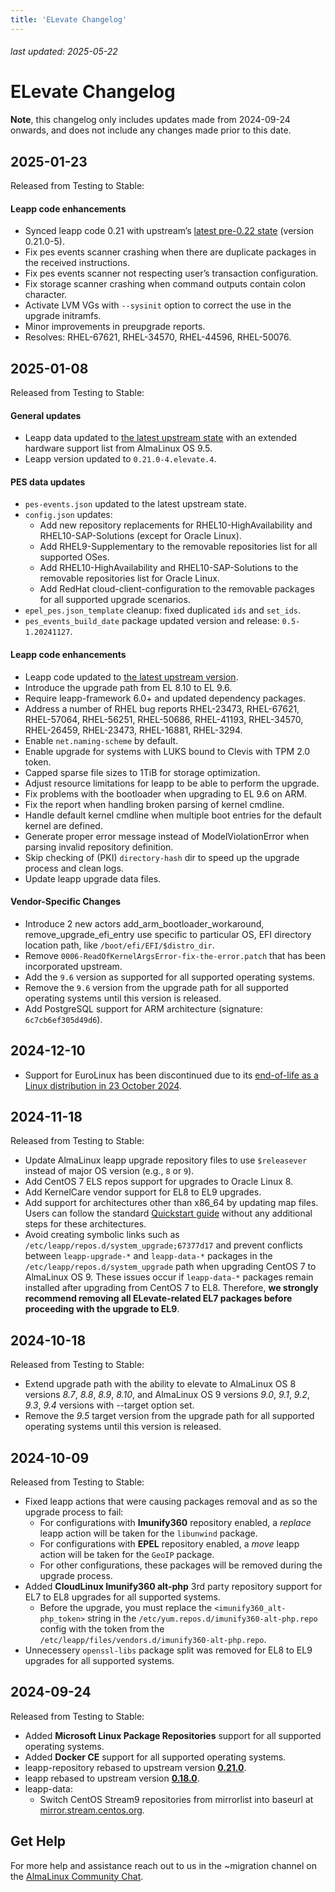 ```yaml
---
title: 'ELevate Changelog'
---
```


###### last updated: 2025-05-22

# ELevate Changelog

**Note**, this changelog only includes updates made from 2024-09-24 onwards, and does not include any changes made prior to this date.

## 2025-01-23
Released from Testing to Stable:

#### Leapp code enhancements
* Synced leapp code 0.21 with upstream’s [latest pre-0.22 state](https://github.com/oamg/leapp-repository/commit/518722058ca53e94c8efa8958ca8fd7cac40dca7) (version 0.21.0-5).
* Fix pes events scanner crashing when there are duplicate packages in the received instructions.
* Fix pes events scanner not respecting user’s transaction configuration.
* Fix storage scanner crashing when command outputs contain colon character.
* Activate LVM VGs with `--sysinit` option to correct the use in the upgrade initramfs.
* Minor improvements in preupgrade reports.
* Resolves: RHEL-67621, RHEL-34570, RHEL-44596, RHEL-50076.

## 2025-01-08
Released from Testing to Stable:

#### General updates

* Leapp data updated to [the latest upstream state](https://github.com/oamg/leapp-repository/commit/2dc7efa41ccf7206e0e33d687d7931846f3e4390) with an extended hardware support list from AlmaLinux OS 9.5.
* Leapp version updated to `0.21.0-4.elevate.4`.

#### PES data updates
* `pes-events.json` updated to the latest upstream state.
* `config.json` updates:
  * Add new repository replacements for RHEL10-HighAvailability and RHEL10-SAP-Solutions (except for Oracle Linux).
  * Add RHEL9-Supplementary to the removable repositories list for all supported OSes.
  * Add RHEL10-HighAvailability and RHEL10-SAP-Solutions to the removable repositories list for Oracle Linux.
  * Add RedHat cloud-client-configuration to the removable packages for all supported upgrade scenarios.
* `epel_pes.json_template` cleanup: fixed duplicated `ids` and `set_ids`.
* `pes_events_build_date` package updated version and release: `0.5-1.20241127`.

#### Leapp code enhancements
* Leapp code updated to [the latest upstream version](https://github.com/oamg/leapp-repository/commit/3c3421a0f155fe3bdfaee74c5345e86874684a09).
* Introduce the upgrade path from EL 8.10 to EL 9.6.
* Require leapp-framework 6.0+  and updated dependency packages.
* Address a number of RHEL bug reports RHEL-23473, RHEL-67621, RHEL-57064, RHEL-56251, RHEL-50686, RHEL-41193, RHEL-34570, RHEL-26459, RHEL-23473, RHEL-16881, RHEL-3294.
* Enable `net.naming-scheme` by default.
* Enable upgrade for systems with LUKS bound to Clevis with TPM 2.0 token.
* Capped sparse file sizes to 1TiB for storage optimization.
* Adjust resource limitations for leapp to be able to perform the upgrade.
* Fix problems with the bootloader when upgrading to EL 9.6 on ARM.
* Fix the report when handling broken parsing of kernel cmdline.
* Handle default kernel cmdline when multiple boot entries for the default kernel are defined.
* Generate proper error message instead of ModelViolationError when parsing invalid repository definition.
* Skip checking of (PKI) `directory-hash` dir to speed up the upgrade process and clean logs.
* Update leapp upgrade data files.

#### Vendor-Specific Changes
* Introduce 2 new actors add_arm_bootloader_workaround, remove_upgrade_efi_entry use specific to particular OS, EFI directory location path, like `/boot/efi/EFI/$distro_dir`.
* Remove `0006-ReadOfKernelArgsError-fix-the-error.patch` that has been incorporated upstream.
* Add the `9.6` version as supported for all supported operating systems.
* Remove the `9.6` version from the upgrade path for all supported operating systems until this version is released.
* Add PostgreSQL support for ARM architecture (signature: `6c7cb6ef305d49d6`).


## 2024-12-10
* Support for EuroLinux has been discontinued due to its [end-of-life as a Linux distribution in 23 October 2024](https://docs.euro-linux.com/).

## 2024-11-18
Released from Testing to Stable:
* Update AlmaLinux leapp upgrade repository files to use `$releasever` instead of major OS version (e.g., `8` or `9`).
* Add CentOS 7 ELS repos support for upgrades to Oracle Linux 8.
* Add KernelCare vendor support for EL8 to EL9 upgrades.
* Add support for architectures other than x86_64 by updating map files. Users can follow the standard [Quickstart guide](/elevate/ELevate-quickstart-guide) without any additional steps for these architectures.
* Avoid creating symbolic links such as `/etc/leapp/repos.d/system_upgrade;67377d17` and prevent conflicts between `leapp-upgrade-*` and `leapp-data-*` packages in the `/etc/leapp/repos.d/system_upgrade` path when upgrading CentOS 7 to AlmaLinux OS 9. These issues occur if `leapp-data-*` packages remain installed after upgrading from CentOS 7 to EL8. Therefore, **we strongly recommend removing all ELevate-related EL7 packages before proceeding with the upgrade to EL9**.

## 2024-10-18
Released from Testing to Stable:
* Extend upgrade path with the ability to elevate to AlmaLinux OS 8 versions *8.7*, *8.8*, *8.9*, *8.10*, and AlmaLinux OS 9 versions *9.0*, *9.1*, *9.2*, *9.3*, *9.4* versions with --target option set.
* Remove the *9.5* target version from the upgrade path for all supported operating systems until this version is released.

## 2024-10-09
Released from Testing to Stable:
* Fixed leapp actions that were causing packages removal and as so the upgrade process to fail:
  * For configurations with **Imunify360** repository enabled, a *replace* leapp action will be taken for the `libunwind` package.
  * For configurations with **EPEL** repository enabled, a *move* leapp action will be taken for the `GeoIP` package.
  * For other configurations, these packages will be removed during the upgrade process.
* Added **CloudLinux Imunify360 alt-php** 3rd party repository support for EL7 to EL8 upgrades for all supported systems.
  * Before the upgrade, you must replace the `<imunify360_alt-php_token>` string in the `/etc/yum.repos.d/imunify360-alt-php.repo` config with the token from the `/etc/leapp/files/vendors.d/imunify360-alt-php.repo`.
* Unnecessery `openssl-libs` package split was removed for EL8 to EL9 upgrades for all supported systems.

## 2024-09-24
Released from Testing to Stable:
* Added **Microsoft Linux Package Repositories** support for all supported operating systems.
* Added **Docker CE** support for all supported operating systems.
* leapp-repository rebased to upstream version [**0.21.0**](https://github.com/oamg/leapp-repository/releases/tag/v0.21.0).
* leapp rebased to upstream version [**0.18.0**](https://github.com/oamg/leapp/releases/tag/v0.18.0).
* leapp-data:
  * Switch CentOS Stream9 repositories from mirrorlist into baseurl at [mirror.stream.centos.org](https://mirror.stream.centos.org/).

## Get Help

For more help and assistance reach out to us in the ~migration channel on the [AlmaLinux Community Chat](https://chat.almalinux.org/almalinux/channels/migration).
